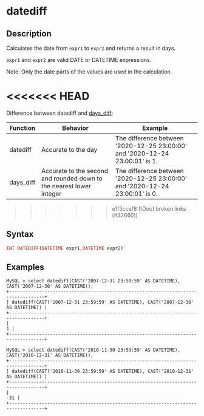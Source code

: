 # datediff

## Description

Calculates the date from `expr1` to `expr2` and returns a result in days.

`expr1` and `expr2` are valid DATE or DATETIME expressions.

Note: Only the date parts of the values are used in the calculation.

<<<<<<< HEAD
=======
Difference between datediff and [days_diff](./days_diff.md):

|Function|Behavior|Example|
|---|---|---|
|datediff|Accurate to the day|The difference between '2020-12-25 23:00:00' and '2020-12-24 23:00:01' is 1.|
|days_diff|Accurate to the second and rounded down to the nearest lower integer|The difference between '2020-12-25 23:00:00' and '2020-12-24 23:00:01' is 0.|

>>>>>>> e1f3ccef8 ([Doc] broken links (#32660))
## Syntax

```Haskell
INT DATEDIFF(DATETIME expr1,DATETIME expr2)`
```

## Examples

```Plain Text
MySQL > select datediff(CAST('2007-12-31 23:59:59' AS DATETIME), CAST('2007-12-30' AS DATETIME));
+-----------------------------------------------------------------------------------+
| datediff(CAST('2007-12-31 23:59:59' AS DATETIME), CAST('2007-12-30' AS DATETIME)) |
+-----------------------------------------------------------------------------------+
|                                                                                 1 |
+-----------------------------------------------------------------------------------+

MySQL > select datediff(CAST('2010-11-30 23:59:59' AS DATETIME), CAST('2010-12-31' AS DATETIME));
+-----------------------------------------------------------------------------------+
| datediff(CAST('2010-11-30 23:59:59' AS DATETIME), CAST('2010-12-31' AS DATETIME)) |
+-----------------------------------------------------------------------------------+
|                                                                               -31 |
+-----------------------------------------------------------------------------------+
```
